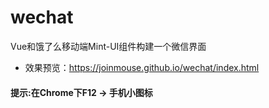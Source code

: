 # wechat
Vue和饿了么移动端Mint-UI组件构建一个微信界面

- 效果预览：https://joinmouse.github.io/wechat/index.html

####  提示:在Chrome下F12 -> 手机小图标
